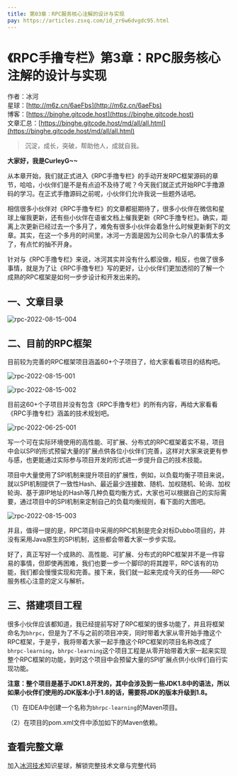 ```yaml
---
title: 第03章：RPC服务核心注解的设计与实现
pay: https://articles.zsxq.com/id_zr6w6dvgdc95.html
---
```


# 《RPC手撸专栏》第3章：RPC服务核心注解的设计与实现

作者：冰河
<br/>星球：[http://m6z.cn/6aeFbs](http://m6z.cn/6aeFbs)
<br/>博客：[https://binghe.gitcode.host](https://binghe.gitcode.host)
<br/>文章汇总：[https://binghe.gitcode.host/md/all/all.html](https://binghe.gitcode.host/md/all/all.html)

> 沉淀，成长，突破，帮助他人，成就自我。

**大家好，我是CurleyG~~**

从本章开始，我们就正式进入《RPC手撸专栏》的手动开发RPC框架源码的章节，哈哈，小伙伴们是不是有点迫不及待了呢？今天我们就正式开始RPC手撸源码的学习。在正式手撸源码之前呢，小伙伴们允许我说一些题外话吧。

相信很多小伙伴对《RPC手撸专栏》的文章都挺期待了，很多小伙伴在微信和星球上催我更新，还有些小伙伴在语雀文档上催我更新《RPC手撸专栏》。确实，距离上次更新已经过去一个多月了，难免有很多小伙伴会着急什么时候更新剩下的文章。其实，在这一个多月的时间里，冰河一方面是因为公司杂七杂八的事情太多了，有点忙的抽不开身。

针对与《RPC手撸专栏》来说，冰河其实并没有什么都没做，相反，也做了很多事情，就是为了让《RPC手撸专栏》写的更好，让小伙伴们更加透彻的了解一个成熟的RPC框架是如何一步步设计和开发出来的。

## 一、文章目录

![rpc-2022-08-15-004](https://binghe.gitcode.host/assets/images/middleware/rpc/rpc-2022-08-15-004.png)

## 二、目前的RPC框架

目前较为完善的RPC框架项目涵盖60+个子项目了，给大家看看项目的结构吧。

![rpc-2022-08-15-001](https://binghe.gitcode.host/assets/images/middleware/rpc/rpc-2022-08-15-001.png)

![rpc-2022-08-15-002](https://binghe.gitcode.host/assets/images/middleware/rpc/rpc-2022-08-15-002.png)

目前这60+个子项目并没有包含《RPC手撸专栏》的所有内容，再给大家看看《RPC手撸专栏》涵盖的技术规划吧。

![rpc-2022-06-25-001](https://binghe.gitcode.host/assets/images/middleware/rpc/rpc-2022-06-25-001.png)

写一个可在实际环境使用的高性能、可扩展、分布式的RPC框架着实不易，项目中会以SPI的形式预留大量的扩展点供各位小伙伴们完善，这样对大家来说更有参与感，也更能通过实际参与项目开发的形式进一步提升自己的技术技能。

项目中大量使用了SPI机制来提升项目的扩展性，例如，以负载均衡子项目来说，就以SPI机制提供了一致性Hash、最近最少连接数、随机、加权随机、轮询、加权轮询、基于源IP地址的Hash等几种负载均衡方式，大家也可以根据自己的实际需要，通过项目中的SPI机制来定制自己的负载均衡规则，看下面的大图吧。

![rpc-2022-08-15-003](https://binghe.gitcode.host/assets/images/middleware/rpc/rpc-2022-08-15-003.png)

并且，值得一提的是，RPC项目中采用的RPC机制是完全对标Dubbo项目的，并没有采用Java原生的SPI机制，这些都会带着大家一步步实现。

好了，真正写好一个成熟的、高性能、可扩展、分布式的RPC框架并不是一件容易的事情，但即使再困难，我们也要一步一个脚印的将其蹚平，RPC该有的功能，我们都会慢慢实现和完善。接下来，我们就一起来完成今天的任务——RPC服务核心注意的定义与解析。

## 三、搭建项目工程

很多小伙伴应该都知道，我已经提前写好了RPC框架的很多功能了，并且将框架命名为`bhrpc`，但是为了不与之前的项目冲突，同时带着大家从零开始手撸这个RPC框架，于是乎，我将带着大家一起手撸这个RPC框架的项目名称改成了`bhrpc-learning`，`bhrpc-learning`这个项目工程是从零开始带着大家一起来实现整个RPC框架的功能，到时这个项目中会预留大量的SPI扩展点供小伙伴们自行实现功能。

**注意：整个项目是基于JDK1.8开发的，其中会涉及到一些JDK1.8中的语法，所以如果小伙伴们使用的JDK版本小于1.8的话，需要将JDK的版本升级到1.8。**

（1）在IDEA中创建一个名称为`bhrpc-learning`的Maven项目。

（2）在项目的pom.xml文件中添加如下的Maven依赖。

## 查看完整文章

加入[冰河技术](http://m6z.cn/6aeFbs)知识星球，解锁完整技术文章与完整代码
